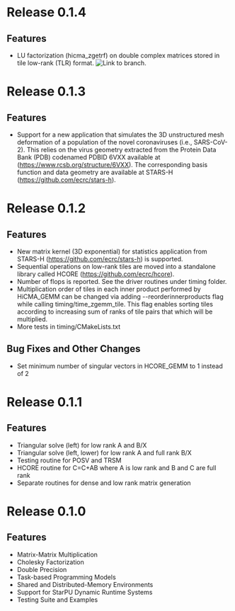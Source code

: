 # Release 0.1.4

## Features

* LU factorization (hicma_zgetrf) on double complex matrices stored in tile low-rank (TLR) format. ![Link to branch.](https://github.com/ecrc/hicma/tree/zgetrf)

# Release 0.1.3

## Features
* Support for a new application that simulates the 3D unstructured mesh deformation of a population of the novel coronaviruses (i.e.,  SARS-CoV-2). This relies on the virus geometry extracted from the Protein Data Bank (PDB) codenamed PDBID 6VXX available at (https://www.rcsb.org/structure/6VXX). The corresponding basis function and data geometry are available at STARS-H (https://github.com/ecrc/stars-h).

# Release 0.1.2

## Features
* New matrix kernel (3D exponential) for statistics application from STARS-H (https://github.com/ecrc/stars-h) is supported.
* Sequential operations on low-rank tiles are moved into a standalone library called HCORE (https://github.com/ecrc/hcore).
* Number of flops is reported. See the driver routines under timing folder. 
* Multiplication order of tiles in each inner product performed by HiCMA_GEMM can be changed via adding --reorderinnerproducts flag while calling timing/time_zgemm_tile. This flag enables sorting tiles according to increasing sum of ranks of tile pairs that which will be multiplied.
* More tests in timing/CMakeLists.txt 

## Bug Fixes and Other Changes
* Set minimum number of singular vectors in HCORE_GEMM to 1 instead of 2 

# Release 0.1.1

## Features
* Triangular solve (left) for low rank A and B/X
* Triangular solve (left, lower) for low rank A and full rank B/X  
* Testing routine for POSV and TRSM
* HCORE routine for C=C+AB where A is low rank and B and C are full rank 
* Separate routines for dense and low rank matrix generation 

# Release 0.1.0

## Features
* Matrix-Matrix Multiplication
* Cholesky Factorization
* Double Precision
* Task-based Programming Models
* Shared and Distributed-Memory Environments
* Support for StarPU Dynamic Runtime Systems
* Testing Suite and Examples

